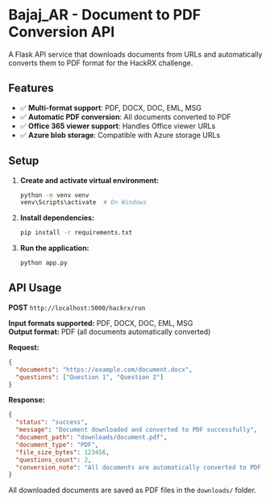 # Bajaj_AR - Document to PDF Conversion API

A Flask API service that downloads documents from URLs and automatically converts them to PDF format for the HackRX challenge.

## Features

- ✅ **Multi-format support**: PDF, DOCX, DOC, EML, MSG
- ✅ **Automatic PDF conversion**: All documents converted to PDF
- ✅ **Office 365 viewer support**: Handles Office viewer URLs
- ✅ **Azure blob storage**: Compatible with Azure storage URLs

## Setup

1. **Create and activate virtual environment:**

   ```bash
   python -m venv venv
   venv\Scripts\activate  # On Windows
   ```

2. **Install dependencies:**

   ```bash
   pip install -r requirements.txt
   ```

3. **Run the application:**
   ```bash
   python app.py
   ```

## API Usage

**POST** `http://localhost:5000/hackrx/run`

**Input formats supported:** PDF, DOCX, DOC, EML, MSG  
**Output format:** PDF (all documents automatically converted)

**Request:**

```json
{
  "documents": "https://example.com/document.docx",
  "questions": ["Question 1", "Question 2"]
}
```

**Response:**

```json
{
  "status": "success",
  "message": "Document downloaded and converted to PDF successfully",
  "document_path": "downloads/document.pdf",
  "document_type": "PDF",
  "file_size_bytes": 123456,
  "questions_count": 2,
  "conversion_note": "All documents are automatically converted to PDF format"
}
```

All downloaded documents are saved as PDF files in the `downloads/` folder.
